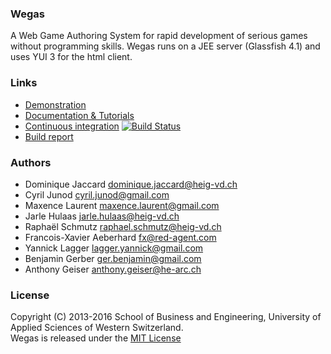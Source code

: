 ### Wegas
A Web Game Authoring System for rapid development of serious games without programming skills. Wegas runs on a JEE server (Glassfish 4.1) and uses YUI 3 for the html client.

### Links
* [Demonstration](http://wegas.albasim.ch/)
* [Documentation & Tutorials](https://github.com/Heigvd/Wegas/wiki) 
* [Continuous integration](https://github.com/Heigvd/Wegas/wiki) [![Build Status](https://travis-ci.org/Heigvd/Wegas.png?branch=master)](https://travis-ci.org/Heigvd/Wegas)
* [Build report](http://heigvd.github.com/Wegas/)

### Authors
*   Dominique Jaccard dominique.jaccard@heig-vd.ch 
*   Cyril Junod cyril.junod@gmail.com
*   Maxence Laurent maxence.laurent@gmail.com
*   Jarle Hulaas jarle.hulaas@heig-vd.ch
*   Raphaël Schmutz raphael.schmutz@heig-vd.ch
*   Francois-Xavier Aeberhard fx@red-agent.com
*   Yannick Lagger lagger.yannick@gmail.com
*   Benjamin Gerber ger.benjamin@gmail.com
*   Anthony Geiser anthony.geiser@he-arc.ch

### License
Copyright (C) 2013-2016 School of Business and Engineering, University of Applied Sciences of Western Switzerland.  
Wegas is released under the [MIT License](http://www.opensource.org/licenses/MIT)
